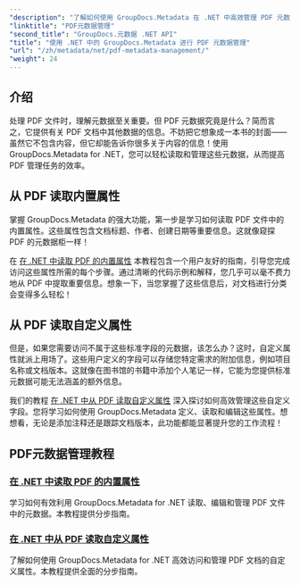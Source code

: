```yaml
---
"description": "了解如何使用 GroupDocs.Metadata 在 .NET 中高效管理 PDF 元数据。本指南内容全面，涵盖从添加、编辑和提取元数据到在 .NET 应用程序中无缝实施的最佳实践等所有内容。"
"linktitle": "PDF元数据管理"
"second_title": "GroupDocs.元数据 .NET API"
"title": "使用 .NET 中的 GroupDocs.Metadata 进行 PDF 元数据管理"
"url": "/zh/metadata/net/pdf-metadata-management/"
"weight": 24
---
```


## 介绍

处理 PDF 文件时，理解元数据至关重要。但 PDF 元数据究竟是什么？简而言之，它提供有关 PDF 文档中其他数据的信息。不妨把它想象成一本书的封面——虽然它不包含内容，但它却能告诉你很多关于内容的信息！使用 GroupDocs.Metadata for .NET，您可以轻松读取和管理这些元数据，从而提高 PDF 管理任务的效率。

## 从 PDF 读取内置属性

掌握 GroupDocs.Metadata 的强大功能，第一步是学习如何读取 PDF 文件中的内置属性。这些属性包含文档标题、作者、创建日期等重要信息。这就像窥探 PDF 的元数据柜一样！

在 [在 .NET 中读取 PDF 的内置属性](./reading-built-in-properties-from-pdf/) 本教程包含一个用户友好的指南，引导您完成访问这些属性所需的每个步骤。通过清晰的代码示例和解释，您几乎可以毫不费力地从 PDF 中提取重要信息。想象一下，当您掌握了这些信息后，对文档进行分类会变得多么轻松！

## 从 PDF 读取自定义属性

但是，如果您需要访问不属于这些标准字段的元数据，该怎么办？这时，自定义属性就派上用场了。这些用户定义的字段可以存储您特定需求的附加信息，例如项目名称或文档版本。这就像在图书馆的书籍中添加个人笔记一样，它能为您提供标准元数据可能无法涵盖的额外信息。

我们的教程 [在 .NET 中从 PDF 读取自定义属性](./reading-custom-properties-from-pdf/) 深入探讨如何高效管理这些自定义字段。您将学习如何使用 GroupDocs.Metadata 定义、读取和编辑这些属性。想想看，无论是添加注释还是跟踪文档版本，此功能都能显著提升您的工作流程！

## PDF元数据管理教程
### [在 .NET 中读取 PDF 的内置属性](./reading-built-in-properties-from-pdf/)
学习如何有效利用 GroupDocs.Metadata for .NET 读取、编辑和管理 PDF 文件中的元数据。本教程提供分步指南。
### [在 .NET 中从 PDF 读取自定义属性](./reading-custom-properties-from-pdf/)
了解如何使用 GroupDocs.Metadata for .NET 高效访问和管理 PDF 文档的自定义属性。本教程提供全面的分步指南。